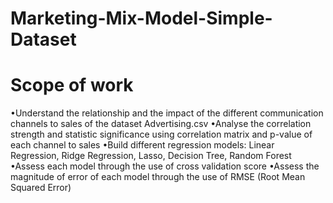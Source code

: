 # Marketing-Mix-Model-Simple-Dataset

# Scope of work

•Understand the relationship and the impact of the different communication channels to sales of the dataset Advertising.csv
•Analyse the correlation strength and statistic significance using correlation matrix and p-value of each channel to sales
•Build different regression models: Linear Regression, Ridge Regression, Lasso, Decision Tree, Random Forest
•Assess each model through the use of cross validation score
•Assess the magnitude of error of each model through the use of RMSE (Root Mean Squared Error)
